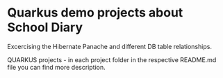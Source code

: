 # Quarkus demo projects about School Diary

Excercising the Hibernate Panache and different DB table relationships.

QUARKUS projects - in each project folder in the respective README.md file you can find more description.
